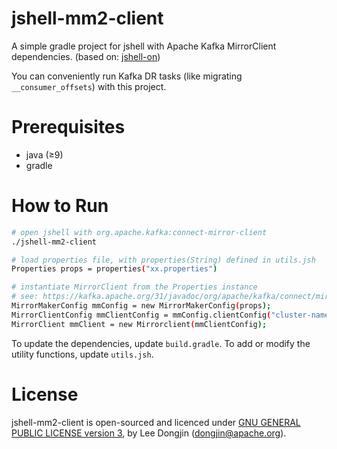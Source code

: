 jshell-mm2-client
=====

A simple gradle project for jshell with Apache Kafka MirrorClient dependencies. (based on: [jshell-on](https://gist.github.com/dongjinleekr/8c6a403f30b4207f6fb78bb584b860e7))

You can conveniently run Kafka DR tasks (like migrating `__consumer_offsets`) with this project.

# Prerequisites

- java (≥9)
- gradle

# How to Run

```sh
# open jshell with org.apache.kafka:connect-mirror-client
./jshell-mm2-client

# load properties file, with properties(String) defined in utils.jsh
Properties props = properties("xx.properties")

# instantiate MirrorClient from the Properties instance
# see: https://kafka.apache.org/31/javadoc/org/apache/kafka/connect/mirror/MirrorClient.html
MirrorMakerConfig mmConfig = new MirrorMakerConfig(props);
MirrorClientConfig mmClientConfig = mmConfig.clientConfig("cluster-name");
MirrorClient mmClient = new Mirrorclient(mmClientConfig);
```

To update the dependencies, update `build.gradle`.
To add or modify the utility functions, update `utils.jsh`.

# License

jshell-mm2-client is open-sourced and licenced under [GNU GENERAL PUBLIC LICENSE version 3](https://www.gnu.org/licenses/gpl-3.0.en.html), by Lee Dongjin (dongjin@apache.org).

